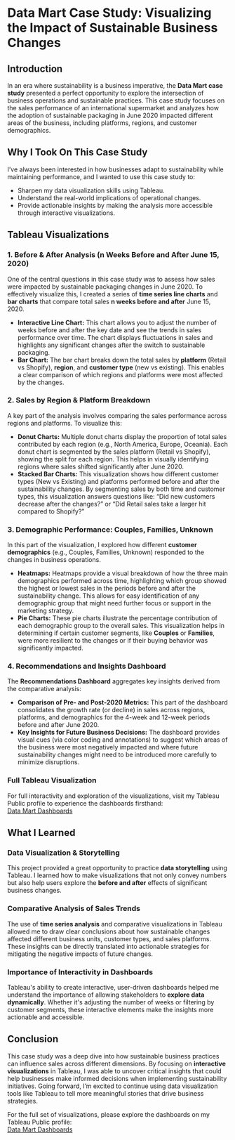 # Data Mart Case Study: Visualizing the Impact of Sustainable Business Changes

## Introduction

In an era where sustainability is a business imperative, the **Data Mart case study** presented a perfect opportunity to explore the intersection of business operations and sustainable practices. This case study focuses on the sales performance of an international supermarket and analyzes how the adoption of sustainable packaging in June 2020 impacted different areas of the business, including platforms, regions, and customer demographics.

## Why I Took On This Case Study

I’ve always been interested in how businesses adapt to sustainability while maintaining performance, and I wanted to use this case study to:

- Sharpen my data visualization skills using Tableau.
- Understand the real-world implications of operational changes.
- Provide actionable insights by making the analysis more accessible through interactive visualizations.

## Tableau Visualizations

### **1. Before & After Analysis (n Weeks Before and After June 15, 2020)**

One of the central questions in this case study was to assess how sales were impacted by sustainable packaging changes in June 2020. To effectively visualize this, I created a series of **time series line charts** and **bar charts** that compare total sales **n weeks before and after** June 15, 2020.

- **Interactive Line Chart:** This chart allows you to adjust the number of weeks before and after the key date and see the trends in sales performance over time. The chart displays fluctuations in sales and highlights any significant changes after the switch to sustainable packaging.
- **Bar Chart:** The bar chart breaks down the total sales by **platform** (Retail vs Shopify), **region**, and **customer type** (new vs existing). This enables a clear comparison of which regions and platforms were most affected by the changes.

### **2. Sales by Region & Platform Breakdown**

A key part of the analysis involves comparing the sales performance across regions and platforms. To visualize this:

- **Donut Charts:** Multiple donut charts display the proportion of total sales contributed by each region (e.g., North America, Europe, Oceania). Each donut chart is segmented by the sales platform (Retail vs Shopify), showing the split for each region. This helps in visually identifying regions where sales shifted significantly after June 2020.
- **Stacked Bar Charts:** This visualization shows how different customer types (New vs Existing) and platforms performed before and after the sustainability changes. By segmenting sales by both time and customer types, this visualization answers questions like: “Did new customers decrease after the changes?” or “Did Retail sales take a larger hit compared to Shopify?”

### **3. Demographic Performance: Couples, Families, Unknown**

In this part of the visualization, I explored how different **customer demographics** (e.g., Couples, Families, Unknown) responded to the changes in business operations.

- **Heatmaps:** Heatmaps provide a visual breakdown of how the three main demographics performed across time, highlighting which group showed the highest or lowest sales in the periods before and after the sustainability change. This allows for easy identification of any demographic group that might need further focus or support in the marketing strategy.
- **Pie Charts:** These pie charts illustrate the percentage contribution of each demographic group to the overall sales. This visualization helps in determining if certain customer segments, like **Couples** or **Families**, were more resilient to the changes or if their buying behavior was significantly impacted.

### **4. Recommendations and Insights Dashboard**

The **Recommendations Dashboard** aggregates key insights derived from the comparative analysis:

- **Comparison of Pre- and Post-2020 Metrics:** This part of the dashboard consolidates the growth rate (or decline) in sales across regions, platforms, and demographics for the 4-week and 12-week periods before and after June 2020.
- **Key Insights for Future Business Decisions:** The dashboard provides visual cues (via color coding and annotations) to suggest which areas of the business were most negatively impacted and where future sustainability changes might need to be introduced more carefully to minimize disruptions.

### Full Tableau Visualization

For full interactivity and exploration of the visualizations, visit my Tableau Public profile to experience the dashboards firsthand:  
[Data Mart Dashboards](https://public.tableau.com/app/profile/nha.alvarado/viz/DataMartDashboards/DataMartDashboard)

## What I Learned

### Data Visualization & Storytelling

This project provided a great opportunity to practice **data storytelling** using Tableau. I learned how to make visualizations that not only convey numbers but also help users explore the **before and after** effects of significant business changes.

### Comparative Analysis of Sales Trends

The use of **time series analysis** and comparative visualizations in Tableau allowed me to draw clear conclusions about how sustainable changes affected different business units, customer types, and sales platforms. These insights can be directly translated into actionable strategies for mitigating the negative impacts of future changes.

### Importance of Interactivity in Dashboards

Tableau's ability to create interactive, user-driven dashboards helped me understand the importance of allowing stakeholders to **explore data dynamically**. Whether it's adjusting the number of weeks or filtering by customer segments, these interactive elements make the insights more actionable and accessible.

## Conclusion

This case study was a deep dive into how sustainable business practices can influence sales across different dimensions. By focusing on **interactive visualizations** in Tableau, I was able to uncover critical insights that could help businesses make informed decisions when implementing sustainability initiatives. Going forward, I’m excited to continue using data visualization tools like Tableau to tell more meaningful stories that drive business strategies.

For the full set of visualizations, please explore the dashboards on my Tableau Public profile:  
[Data Mart Dashboards](https://public.tableau.com/app/profile/nha.alvarado/viz/DataMartDashboards/DataMartDashboard)
